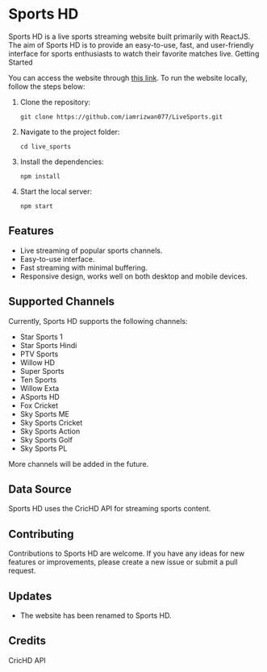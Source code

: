 <h1>Sports HD</h1>

Sports HD is a live sports streaming website built primarily with ReactJS. The aim of Sports HD is to provide an easy-to-use, fast, and user-friendly interface for sports enthusiasts to watch their favorite matches live.
Getting Started

You can access the website through <a href="https://sportshd.netlify.app">this link</a>. To run the website locally, follow the steps below:

1. Clone the repository:
   
    ```git clone https://github.com/iamrizwan077/LiveSports.git```

2. Navigate to the project folder:

    ```cd live_sports```

3. Install the dependencies:

    ```npm install```

4. Start the local server:

    ```npm start```

<h2>Features</h2>
<ul>
    <li>Live streaming of popular sports channels.</li>
    <li>Easy-to-use interface.</li>
    <li>Fast streaming with minimal buffering.</li>
    <li>Responsive design, works well on both desktop and mobile devices.</li>
</ul>

<h2>Supported Channels</h2>

Currently, Sports HD supports the following channels:
<ul>
    <li>Star Sports 1</li>
    <li>Star Sports Hindi</li>
    <li>PTV Sports</li>
    <li>Willow HD</li>
    <li>Super Sports</li>
    <li>Ten Sports</li>
    <li>Willow Exta</li>
    <li>ASports HD</li>
    <li>Fox Cricket</li>
    <li>Sky Sports ME</li>
    <li>Sky Sports Cricket</li>
    <li>Sky Sports Action</li>
    <li>Sky Sports Golf</li>
    <li>Sky Sports PL</li>
</ul>
    
More channels will be added in the future.

<h2>Data Source</h2>

Sports HD uses the CricHD API for streaming sports content.

<h2>Contributing</h2>

Contributions to Sports HD are welcome. If you have any ideas for new features or improvements, please create a new issue or submit a pull request.

<h2>Updates</h2>
<ul>
  <li>The website has been renamed to Sports HD.</li>
</ul>

<h2>Credits</h2>
  
CricHD API


